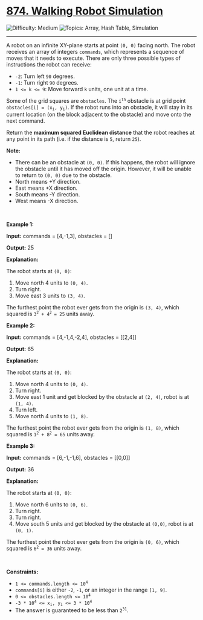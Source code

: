 <h1>
  <a href="https://leetcode.com/problems/walking-robot-simulation/">
    874. Walking Robot Simulation
  </a>
</h1>
<img src='https://img.shields.io/badge/Difficulty-Medium-orange' alt='Difficulty: Medium' />
<img src='https://img.shields.io/badge/Topics-Array%2C%20Hash%20Table%2C%20Simulation-blue' alt='Topics: Array, Hash Table, Simulation' />

<hr />

<p>A robot on an infinite XY-plane starts at point <code>(0, 0)</code> facing north. The robot receives an array of integers <code>commands</code>, which represents a sequence of moves that it needs to execute. There are only three possible types of instructions the robot can receive:</p>

<ul>
	<li><code>-2</code>: Turn left <code>90</code> degrees.</li>
	<li><code>-1</code>: Turn right <code>90</code> degrees.</li>
	<li><code>1 &lt;= k &lt;= 9</code>: Move forward <code>k</code> units, one unit at a time.</li>
</ul>

<p>Some of the grid squares are <code>obstacles</code>. The <code>i<sup>th</sup></code> obstacle is at grid point <code>obstacles[i] = (x<sub>i</sub>, y<sub>i</sub>)</code>. If the robot runs into an obstacle, it will stay in its current location (on the block adjacent to the obstacle) and move onto the next command.</p>

<p>Return the <strong>maximum squared Euclidean distance</strong> that the robot reaches at any point in its path (i.e. if the distance is <code>5</code>, return <code>25</code>).</p>

<p><strong>Note:</strong></p>

<ul>
	<li>There can be an obstacle at <code>(0, 0)</code>. If this happens, the robot will ignore the obstacle until it has moved off the origin. However, it will be unable to return to <code>(0, 0)</code> due to the obstacle.</li>
	<li>North means +Y direction.</li>
	<li>East means +X direction.</li>
	<li>South means -Y direction.</li>
	<li>West means -X direction.</li>
</ul>

<p>&nbsp;</p>
<p><strong class="example">Example 1:</strong></p>

<div class="example-block">
<p><strong>Input:</strong> <span class="example-io">commands = [4,-1,3], obstacles = []</span></p>

<p><strong>Output:</strong> <span class="example-io">25</span></p>

<p><strong>Explanation: </strong></p>

<p>The robot starts at <code>(0, 0)</code>:</p>

<ol>
	<li>Move north 4 units to <code>(0, 4)</code>.</li>
	<li>Turn right.</li>
	<li>Move east 3 units to <code>(3, 4)</code>.</li>
</ol>

<p>The furthest point the robot ever gets from the origin is <code>(3, 4)</code>, which squared is <code>3<sup>2</sup> + 4<sup>2 </sup>= 25</code> units away.</p>
</div>

<p><strong class="example">Example 2:</strong></p>

<div class="example-block">
<p><strong>Input:</strong> <span class="example-io">commands = [4,-1,4,-2,4], obstacles = [[2,4]]</span></p>

<p><strong>Output:</strong> <span class="example-io">65</span></p>

<p><strong>Explanation:</strong></p>

<p>The robot starts at <code>(0, 0)</code>:</p>

<ol>
	<li>Move north 4 units to <code>(0, 4)</code>.</li>
	<li>Turn right.</li>
	<li>Move east 1 unit and get blocked by the obstacle at <code>(2, 4)</code>, robot is at <code>(1, 4)</code>.</li>
	<li>Turn left.</li>
	<li>Move north 4 units to <code>(1, 8)</code>.</li>
</ol>

<p>The furthest point the robot ever gets from the origin is <code>(1, 8)</code>, which squared is <code>1<sup>2</sup> + 8<sup>2</sup> = 65</code> units away.</p>
</div>

<p><strong class="example">Example 3:</strong></p>

<div class="example-block">
<p><strong>Input:</strong> <span class="example-io">commands = [6,-1,-1,6], obstacles = [[0,0]]</span></p>

<p><strong>Output:</strong> <span class="example-io">36</span></p>

<p><strong>Explanation:</strong></p>

<p>The robot starts at <code>(0, 0)</code>:</p>

<ol>
	<li>Move north 6 units to <code>(0, 6)</code>.</li>
	<li>Turn right.</li>
	<li>Turn right.</li>
	<li>Move south 5 units and get blocked by the obstacle at <code>(0,0)</code>, robot is at <code>(0, 1)</code>.</li>
</ol>

<p>The furthest point the robot ever gets from the origin is <code>(0, 6)</code>, which squared is <code>6<sup>2</sup> = 36</code> units away.</p>
</div>

<p>&nbsp;</p>
<p><strong>Constraints:</strong></p>

<ul>
	<li><code>1 &lt;= commands.length &lt;= 10<sup>4</sup></code></li>
	<li><code>commands[i]</code> is either <code>-2</code>, <code>-1</code>, or an integer in the range <code>[1, 9]</code>.</li>
	<li><code>0 &lt;= obstacles.length &lt;= 10<sup>4</sup></code></li>
	<li><code>-3 * 10<sup>4</sup> &lt;= x<sub>i</sub>, y<sub>i</sub> &lt;= 3 * 10<sup>4</sup></code></li>
	<li>The answer is guaranteed to be less than <code>2<sup>31</sup></code>.</li>
</ul>
